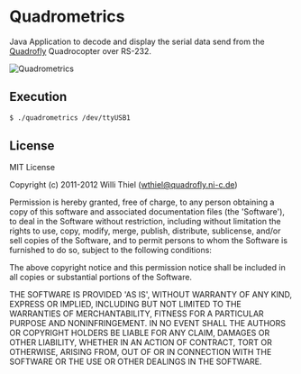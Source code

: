 # Quadrometrics

Java Application to decode and display the serial data send from the [Quadrofly](https://github.com/ni-c/quadrofly]) Quadrocopter over RS-232.

![Quadrometrics](https://raw.github.com/ni-c/quadrometrics/gh-pages/quadrometrics.png)

## Execution

````bash
$ ./quadrometrics /dev/ttyUSB1
````

## License

MIT License

Copyright (c) 2011-2012 Willi Thiel (wthiel@quadrofly.ni-c.de)

Permission is hereby granted, free of charge, to any person obtaining a copy of this software and associated documentation files (the 'Software'), to deal in the Software without restriction, including without limitation the rights to use, copy, modify, merge, publish, distribute, sublicense, and/or sell copies of the Software, and to permit persons to whom the Software is furnished to do so, subject to the following conditions:

The above copyright notice and this permission notice shall be included in all copies or substantial portions of the Software.

THE SOFTWARE IS PROVIDED 'AS IS', WITHOUT WARRANTY OF ANY KIND, EXPRESS OR IMPLIED, INCLUDING BUT NOT LIMITED TO THE WARRANTIES OF MERCHANTABILITY, FITNESS FOR A PARTICULAR PURPOSE AND NONINFRINGEMENT. IN NO EVENT SHALL THE AUTHORS OR COPYRIGHT HOLDERS BE LIABLE FOR ANY CLAIM, DAMAGES OR OTHER LIABILITY, WHETHER IN AN ACTION OF CONTRACT, TORT OR OTHERWISE, ARISING FROM, OUT OF OR IN CONNECTION WITH THE SOFTWARE OR THE USE OR OTHER DEALINGS IN THE SOFTWARE.
